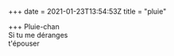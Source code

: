 +++
date = 2021-01-23T13:54:53Z
title = "pluie"

+++ 
Pluie-chan   
Si tu me déranges   
t'épouser  